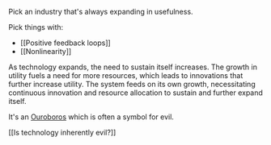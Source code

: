 Pick an industry that's always expanding in usefulness. 

Pick things with:

- [[Positive feedback loops]]
- [[Nonlinearity]]

As technology expands, the need to sustain itself increases. The growth in utility fuels a need for more resources, which leads to innovations that further increase utility. The system feeds on its own growth, necessitating continuous innovation and resource allocation to sustain and further expand itself.

It's an [Ouroboros](https://en.wikipedia.org/wiki/Ouroboros) which is often a symbol for evil.

[[Is technology inherently evil?]]
